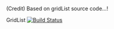 (Credit) Based on gridList source code...! 

GridList [![Build Status](https://travis-ci.org/uberVU/grid.svg?branch=master)](https://travis-ci.org/uberVU/grid)